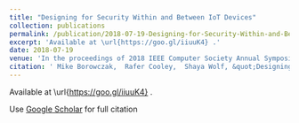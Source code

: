 ```yaml
---
title: "Designing for Security Within and Between IoT Devices"
collection: publications
permalink: /publication/2018-07-19-Designing-for-Security-Within-and-Between-IoT-Devices
excerpt: 'Available at \url{https://goo.gl/iiuuK4} .'
date: 2018-07-19
venue: 'In the proceedings of 2018 IEEE Computer Society Annual Symposium on VLSI (ISVLSI)'
citation: ' Mike Borowczak,  Rafer Cooley,  Shaya Wolf, &quot;Designing for Security Within and Between IoT Devices.&quot; In the proceedings of 2018 IEEE Computer Society Annual Symposium on VLSI (ISVLSI), 2018.'
---
```

Available at \url{https://goo.gl/iiuuK4} .

Use [Google Scholar](https://scholar.google.com/scholar?q=Designing+for+Security+Within+and+Between+IoT+Devices) for full citation